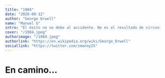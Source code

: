 ```yaml
---
title: "1984"
date: "2020-09-12"
author: "George Orwell"
name: "Manuel G"
intro: "El éxito no se debe al accidente. No es el resultado de circunstancias ni de suerte. El éxito viene de la motivación."
cover: "/1984.jpeg"
authorimage: "/1984.jpeg"
authorlink: "https://en.wikipedia.org/wiki/George_Orwell"
sociallink: "https://twitter.com/zmanny25"
---
```


# En camino...
